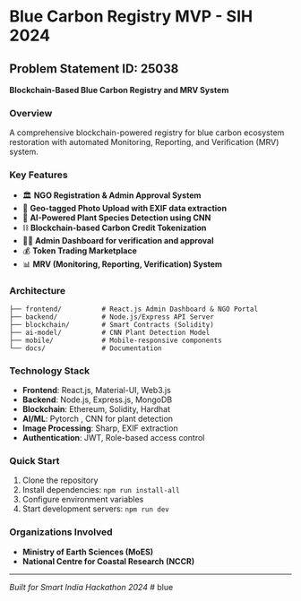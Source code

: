 # Blue Carbon Registry MVP - SIH 2024

## Problem Statement ID: 25038
**Blockchain-Based Blue Carbon Registry and MRV System**

### Overview
A comprehensive blockchain-powered registry for blue carbon ecosystem restoration with automated Monitoring, Reporting, and Verification (MRV) system.

### Key Features
- 🏛️ **NGO Registration & Admin Approval System**
- 📱 **Geo-tagged Photo Upload with EXIF data extraction**
- 🤖 **AI-Powered Plant Species Detection using CNN**
- ⛓️ **Blockchain-based Carbon Credit Tokenization**
- 👨‍💼 **Admin Dashboard for verification and approval**
- 💰 **Token Trading Marketplace**
- 📊 **MRV (Monitoring, Reporting, Verification) System**

### Architecture
```
├── frontend/          # React.js Admin Dashboard & NGO Portal
├── backend/           # Node.js/Express API Server
├── blockchain/        # Smart Contracts (Solidity)
├── ai-model/          # CNN Plant Detection Model
├── mobile/            # Mobile-responsive components
└── docs/              # Documentation
```

### Technology Stack
- **Frontend**: React.js, Material-UI, Web3.js
- **Backend**: Node.js, Express.js, MongoDB
- **Blockchain**: Ethereum, Solidity, Hardhat
- **AI/ML**: Pytorch , CNN for plant detection
- **Image Processing**: Sharp, EXIF extraction
- **Authentication**: JWT, Role-based access control

### Quick Start
1. Clone the repository
2. Install dependencies: `npm run install-all`
3. Configure environment variables
4. Start development servers: `npm run dev`

### Organizations Involved
- **Ministry of Earth Sciences (MoES)**
- **National Centre for Coastal Research (NCCR)**

---
*Built for Smart India Hackathon 2024*
#   b l u e  
 